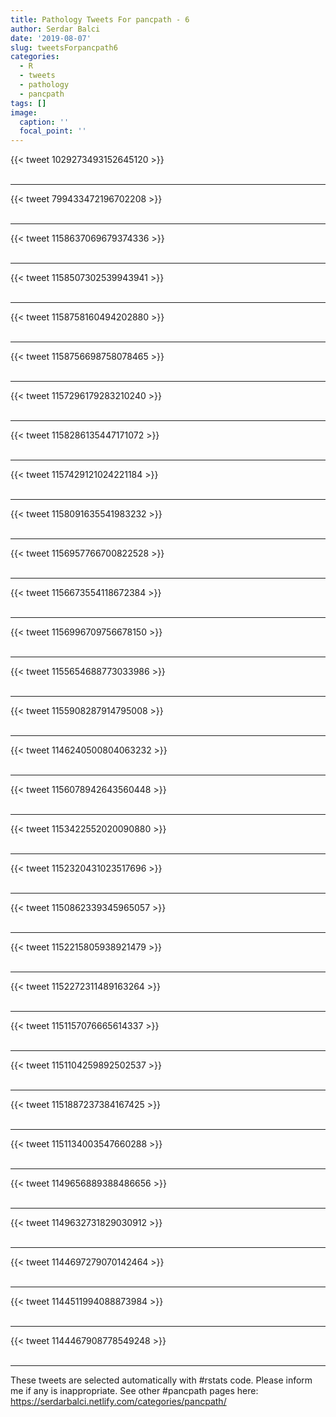 ```yaml
---
title: Pathology Tweets For pancpath - 6
author: Serdar Balci
date: '2019-08-07'
slug: tweetsForpancpath6
categories:
  - R
  - tweets
  - pathology
  - pancpath
tags: []
image:
  caption: ''
  focal_point: ''
---
```



{{< tweet 1029273493152645120 >}}
<br>
<br>
<hr>
{{< tweet 799433472196702208 >}}
<br>
<br>
<hr>
{{< tweet 1158637069679374336 >}}
<br>
<br>
<hr>
{{< tweet 1158507302539943941 >}}
<br>
<br>
<hr>
{{< tweet 1158758160494202880 >}}
<br>
<br>
<hr>
{{< tweet 1158756698758078465 >}}
<br>
<br>
<hr>
{{< tweet 1157296179283210240 >}}
<br>
<br>
<hr>
{{< tweet 1158286135447171072 >}}
<br>
<br>
<hr>
{{< tweet 1157429121024221184 >}}
<br>
<br>
<hr>
{{< tweet 1158091635541983232 >}}
<br>
<br>
<hr>
{{< tweet 1156957766700822528 >}}
<br>
<br>
<hr>
{{< tweet 1156673554118672384 >}}
<br>
<br>
<hr>
{{< tweet 1156996709756678150 >}}
<br>
<br>
<hr>
{{< tweet 1155654688773033986 >}}
<br>
<br>
<hr>
{{< tweet 1155908287914795008 >}}
<br>
<br>
<hr>
{{< tweet 1146240500804063232 >}}
<br>
<br>
<hr>
{{< tweet 1156078942643560448 >}}
<br>
<br>
<hr>
{{< tweet 1153422552020090880 >}}
<br>
<br>
<hr>
{{< tweet 1152320431023517696 >}}
<br>
<br>
<hr>
{{< tweet 1150862339345965057 >}}
<br>
<br>
<hr>
{{< tweet 1152215805938921479 >}}
<br>
<br>
<hr>
{{< tweet 1152272311489163264 >}}
<br>
<br>
<hr>
{{< tweet 1151157076665614337 >}}
<br>
<br>
<hr>
{{< tweet 1151104259892502537 >}}
<br>
<br>
<hr>
{{< tweet 1151887237384167425 >}}
<br>
<br>
<hr>
{{< tweet 1151134003547660288 >}}
<br>
<br>
<hr>
{{< tweet 1149656889388486656 >}}
<br>
<br>
<hr>
{{< tweet 1149632731829030912 >}}
<br>
<br>
<hr>
{{< tweet 1144697279070142464 >}}
<br>
<br>
<hr>
{{< tweet 1144511994088873984 >}}
<br>
<br>
<hr>
{{< tweet 1144467908778549248 >}}
<br>
<br>
<hr>


These tweets are selected automatically with #rstats code. Please inform me if any is inappropriate.
See other #pancpath pages here: https://serdarbalci.netlify.com/categories/pancpath/
